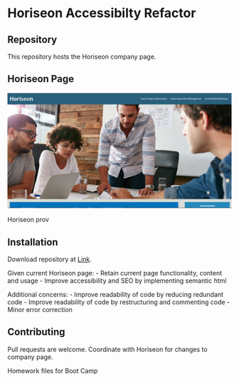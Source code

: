 # Horiseon Accessibilty Refactor

## Repository

This repository hosts the Horiseon company page.

## Horiseon Page

![Image](assets/images/home_page_screenshot.png)

Horiseon prov



## Installation

Download repository at [Link](https://github.com/Udunomancer/gt-ft-horiseon-refactor.git).

Given current Horiseon page:
    - Retain current page functionality, content and usage
    - Improve accessibility and SEO by implementing semantic html

Additional concerns:
    - Improve readability of code by reducing redundant code
    - Improve readability of code by restructuring and commenting code
    - Minor error correction

## Contributing

Pull requests are welcome.  Coordinate with Horiseon for changes to company page.

Homework files for Boot Camp